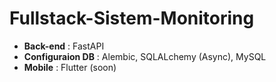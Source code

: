 # Fullstack-Sistem-Monitoring

<!-- - Membuat sebuah **Backend** menggunakan **Python FastAPI**, termasuk dokumentasi API interaktif.
- Membuat sebuah aplikasi **Mobile** mengguanakan **Flutter**, dengan memanfaatkan API dari sisi **Backend**.
- Menggunakan alembic, SQLAlchemy AsyncEngine dengan database MySQL -->

- **Back-end** : FastAPI
- **Configuraion DB** : Alembic, SQLALchemy (Async), MySQL
- **Mobile** : Flutter (soon)
